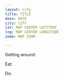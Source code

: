 ```yaml
---
layout: city
title: TITLE
date: DATE
city: CITY
lat: MAP CENTER LATITUDE
lng: MAP CENTER LONGITUDE
zoom: MAP ZOOM

---
```


<!-- some basic information about the city -->
Getting around:

Eat:

Do:


